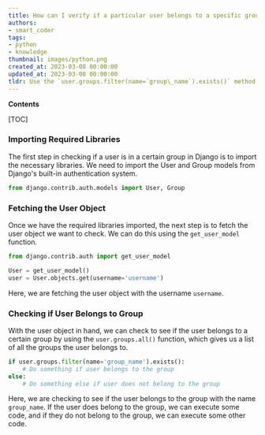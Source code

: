 ```yaml
---
title: How can I verify if a particular user belongs to a specific group in django?
authors:
- smart_coder
tags:
- python
- knowledge
thumbnail: images/python.png
created_at: 2023-03-08 00:00:00
updated_at: 2023-03-08 00:00:00
tldr: Use the `user.groups.filter(name=`group\_name`).exists()` method to check if a user belongs to a specific group in Django.
---
```


**Contents**

[TOC]

### Importing Required Libraries

The first step in checking if a user is in a certain group in Django is to import the necessary libraries. We need to import the User and Group models from Django's built-in authentication system.

```python
from django.contrib.auth.models import User, Group
```

### Fetching the User Object

Once we have the required libraries imported, the next step is to fetch the user object we want to check. We can do this using the `get_user_model` function.

```python
from django.contrib.auth import get_user_model

User = get_user_model()
user = User.objects.get(username='username')
```

Here, we are fetching the user object with the username `username`.

### Checking if User Belongs to Group

With the user object in hand, we can check to see if the user belongs to a certain group by using the `user.groups.all()` function, which gives us a list of all the groups the user belongs to.

```python
if user.groups.filter(name='group_name').exists():
    # Do something if user belongs to the group
else:
    # Do something else if user does not belong to the group
```

Here, we are checking to see if the user belongs to the group with the name `group_name`. If the user does belong to the group, we can execute some code, and if they do not belong to the group, we can execute some other code.
